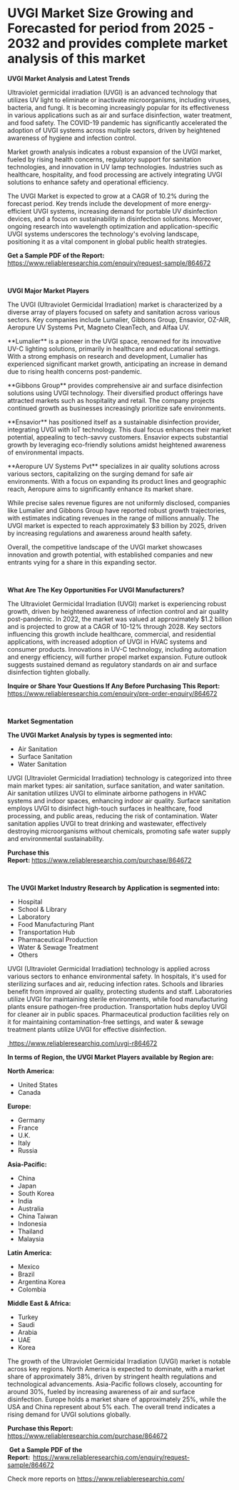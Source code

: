<p><h1>UVGI Market Size Growing and Forecasted for period from 2025 - 2032 and provides complete market analysis of this market</h1></p><p><strong>UVGI Market Analysis and Latest Trends</strong></p>
<p><p>Ultraviolet germicidal irradiation (UVGI) is an advanced technology that utilizes UV light to eliminate or inactivate microorganisms, including viruses, bacteria, and fungi. It is becoming increasingly popular for its effectiveness in various applications such as air and surface disinfection, water treatment, and food safety. The COVID-19 pandemic has significantly accelerated the adoption of UVGI systems across multiple sectors, driven by heightened awareness of hygiene and infection control.</p><p>Market growth analysis indicates a robust expansion of the UVGI market, fueled by rising health concerns, regulatory support for sanitation technologies, and innovation in UV lamp technologies. Industries such as healthcare, hospitality, and food processing are actively integrating UVGI solutions to enhance safety and operational efficiency.</p><p>The UVGI Market is expected to grow at a CAGR of 10.2% during the forecast period. Key trends include the development of more energy-efficient UVGI systems, increasing demand for portable UV disinfection devices, and a focus on sustainability in disinfection solutions. Moreover, ongoing research into wavelength optimization and application-specific UVGI systems underscores the technology's evolving landscape, positioning it as a vital component in global public health strategies.</p></p>
<p><strong>Get a Sample PDF of the Report:&nbsp;</strong> <a href="https://www.reliableresearchiq.com/enquiry/request-sample/864672?utm_campaign=1877&utm_medium=2&utm_source=Github&utm_content=ia&utm_term=10042025&utm_id=uvgi">https://www.reliableresearchiq.com/enquiry/request-sample/864672</a></p>
<p>&nbsp;</p>
<p><strong>UVGI Major Market Players</strong></p>
<p><p>The UVGI (Ultraviolet Germicidal Irradiation) market is characterized by a diverse array of players focused on safety and sanitation across various sectors. Key companies include Lumalier, Gibbons Group, Ensavior, OZ-AIR, Aeropure UV Systems Pvt, Magneto CleanTech, and Alfaa UV.</p><p>**Lumalier** is a pioneer in the UVGI space, renowned for its innovative UV-C lighting solutions, primarily in healthcare and educational settings. With a strong emphasis on research and development, Lumalier has experienced significant market growth, anticipating an increase in demand due to rising health concerns post-pandemic.</p><p>**Gibbons Group** provides comprehensive air and surface disinfection solutions using UVGI technology. Their diversified product offerings have attracted markets such as hospitality and retail. The company projects continued growth as businesses increasingly prioritize safe environments.</p><p>**Ensavior** has positioned itself as a sustainable disinfection provider, integrating UVGI with IoT technology. This dual focus enhances their market potential, appealing to tech-savvy customers. Ensavior expects substantial growth by leveraging eco-friendly solutions amidst heightened awareness of environmental impacts.</p><p>**Aeropure UV Systems Pvt** specializes in air quality solutions across various sectors, capitalizing on the surging demand for safe air environments. With a focus on expanding its product lines and geographic reach, Aeropure aims to significantly enhance its market share.</p><p>While precise sales revenue figures are not uniformly disclosed, companies like Lumalier and Gibbons Group have reported robust growth trajectories, with estimates indicating revenues in the range of millions annually. The UVGI market is expected to reach approximately $3 billion by 2025, driven by increasing regulations and awareness around health safety.</p><p>Overall, the competitive landscape of the UVGI market showcases innovation and growth potential, with established companies and new entrants vying for a share in this expanding sector.</p></p>
<p>&nbsp;</p>
<p><strong>What Are The Key Opportunities For UVGI Manufacturers?</strong></p>
<p><p>The Ultraviolet Germicidal Irradiation (UVGI) market is experiencing robust growth, driven by heightened awareness of infection control and air quality post-pandemic. In 2022, the market was valued at approximately $1.2 billion and is projected to grow at a CAGR of 10-12% through 2028. Key sectors influencing this growth include healthcare, commercial, and residential applications, with increased adoption of UVGI in HVAC systems and consumer products. Innovations in UV-C technology, including automation and energy efficiency, will further propel market expansion. Future outlook suggests sustained demand as regulatory standards on air and surface disinfection tighten globally.</p></p>
<p><strong>Inquire or Share Your Questions If Any Before Purchasing This Report:</strong> <a href="https://www.reliableresearchiq.com/enquiry/pre-order-enquiry/864672?utm_campaign=1877&utm_medium=2&utm_source=Github&utm_content=ia&utm_term=10042025&utm_id=uvgi">https://www.reliableresearchiq.com/enquiry/pre-order-enquiry/864672</a></p>
<p>&nbsp;</p>
<p><strong>Market Segmentation</strong></p>
<p><strong>The UVGI Market Analysis by types is segmented into:</strong></p>
<p><ul><li>Air Sanitation</li><li>Surface Sanitation</li><li>Water Sanitation</li></ul></p>
<p><p>UVGI (Ultraviolet Germicidal Irradiation) technology is categorized into three main market types: air sanitation, surface sanitation, and water sanitation. Air sanitation utilizes UVGI to eliminate airborne pathogens in HVAC systems and indoor spaces, enhancing indoor air quality. Surface sanitation employs UVGI to disinfect high-touch surfaces in healthcare, food processing, and public areas, reducing the risk of contamination. Water sanitation applies UVGI to treat drinking and wastewater, effectively destroying microorganisms without chemicals, promoting safe water supply and environmental sustainability.</p></p>
<p><strong>Purchase this Report:&nbsp;</strong><a href="https://www.reliableresearchiq.com/purchase/864672?utm_campaign=1877&utm_medium=2&utm_source=Github&utm_content=ia&utm_term=10042025&utm_id=uvgi">https://www.reliableresearchiq.com/purchase/864672</a></p>
<p>&nbsp;</p>
<p><strong>The UVGI Market Industry Research by Application is segmented into:</strong></p>
<p><ul><li>Hospital</li><li>School & Library</li><li>Laboratory</li><li>Food Manufacturing Plant</li><li>Transportation Hub</li><li>Pharmaceutical Production</li><li>Water & Sewage Treatment</li><li>Others</li></ul></p>
<p><p>UVGI (Ultraviolet Germicidal Irradiation) technology is applied across various sectors to enhance environmental safety. In hospitals, it's used for sterilizing surfaces and air, reducing infection rates. Schools and libraries benefit from improved air quality, protecting students and staff. Laboratories utilize UVGI for maintaining sterile environments, while food manufacturing plants ensure pathogen-free production. Transportation hubs deploy UVGI for cleaner air in public spaces. Pharmaceutical production facilities rely on it for maintaining contamination-free settings, and water & sewage treatment plants utilize UVGI for effective disinfection.</p></p>
<p><a href="https://www.reliableresearchiq.com/uvgi-r864672?utm_campaign=1877&utm_medium=2&utm_source=Github&utm_content=ia&utm_term=10042025&utm_id=uvgi">&nbsp;https://www.reliableresearchiq.com/uvgi-r864672</a></p>
<p><strong>In terms of Region, the UVGI Market Players available by Region are:</strong></p>
<p>
    <p> <strong> North America: </strong>
        <ul>
            <li>United States</li>
            <li>Canada</li>
        </ul>
        </p> 
    <p> <strong> Europe: </strong>
        <ul>
            <li>Germany</li>
            <li>France</li>
            <li>U.K.</li>
            <li>Italy</li>
            <li>Russia</li>
        </ul>
        </p> 
    <p> <strong> Asia-Pacific: </strong>
        <ul>
            <li>China</li>
            <li>Japan</li>
            <li>South Korea</li>
            <li>India</li>
            <li>Australia</li>
            <li>China Taiwan</li>
            <li>Indonesia</li>
            <li>Thailand</li>
            <li>Malaysia</li>
        </ul>
        </p> 
    <p> <strong> Latin America: </strong>
        <ul>
            <li>Mexico</li>
            <li>Brazil</li>
            <li>Argentina Korea</li>
            <li>Colombia</li>
        </ul>
        </p> 
    <p> <strong> Middle East & Africa: </strong>
        <ul>
            <li>Turkey</li>
            <li>Saudi</li>
            <li>Arabia</li>
            <li>UAE</li>
            <li>Korea</li>
        </ul>
    </p>
    </p>
<p><p>The growth of the Ultraviolet Germicidal Irradiation (UVGI) market is notable across key regions. North America is expected to dominate, with a market share of approximately 38%, driven by stringent health regulations and technological advancements. Asia-Pacific follows closely, accounting for around 30%, fueled by increasing awareness of air and surface disinfection. Europe holds a market share of approximately 25%, while the USA and China represent about 5% each. The overall trend indicates a rising demand for UVGI solutions globally.</p></p>
<p><strong>Purchase this Report: </strong><a href="https://www.reliableresearchiq.com/purchase/864672?utm_campaign=1877&utm_medium=2&utm_source=Github&utm_content=ia&utm_term=10042025&utm_id=uvgi">https://www.reliableresearchiq.com/purchase/864672</a></p>
<p>&nbsp;<strong>Get a Sample PDF of the Report:&nbsp;&nbsp;</strong><a href="https://www.reliableresearchiq.com/enquiry/request-sample/864672?utm_campaign=1877&utm_medium=2&utm_source=Github&utm_content=ia&utm_term=10042025&utm_id=uvgi">https://www.reliableresearchiq.com/enquiry/request-sample/864672</a></p>
<p><strong></strong></p>
<p>Check more reports on <a href="https://www.reliableresearchiq.com/?utm_campaign=1877&utm_medium=2&utm_source=Github&utm_content=ia&utm_term=10042025&utm_id=uvgi">https://www.reliableresearchiq.com/</a></p>